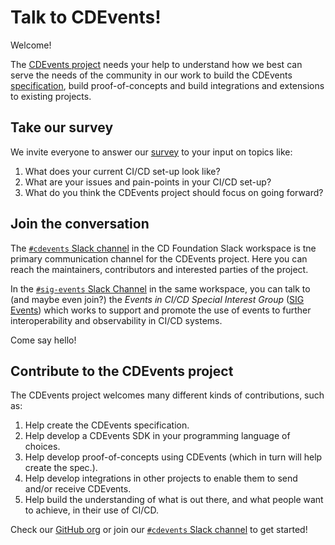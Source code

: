 # Talk to CDEvents!

Welcome!

The [CDEvents project](https://cdevents.dev) needs your help to understand how we best can serve the needs of the community in our work to build the CDEvents [specification](https://github.com/cdevents/spec), build proof-of-concepts and build integrations and extensions to existing projects.

## Take our survey

We invite everyone to answer our [survey](https://forms.gle/jBmzTtZFYMbN2wb57) to your input on topics like:

1. What does your current CI/CD set-up look like?
2. What are your issues and pain-points in your CI/CD set-up?
3. What do you think the CDEvents project should focus on going forward?

## Join the conversation

The [`#cdevents` Slack channel](https://cdeliveryfdn.slack.com/archives/C030SKZ0F4K) in the CD Foundation Slack workspace is tne primary communication channel for the CDEvents project. Here you can reach the maintainers, contributors and interested parties of the project.

In the [`#sig-events` Slack Channel]() in the same workspace, you can talk to (and maybe even join?) the _Events in CI/CD Special Interest Group_ ([SIG Events](https://github.com/cdfoundation/sig-events)) which works to support and promote the use of events to further interoperability and observability in CI/CD systems.

Come say hello!

## Contribute to the CDEvents project

The CDEvents project welcomes many different kinds of contributions, such as:

1. Help create the CDEvents specification.
2. Help develop a CDEvents SDK in your programming language of choices.
3. Help develop proof-of-concepts using CDEvents (which in turn will help create the spec.).
4. Help develop integrations in other projects to enable them to send and/or receive CDEvents.
5. Help build the understanding of what is out there, and what people want to achieve, in their use of CI/CD.

Check our [GitHub org](https://github.com/cdevents) or join our [`#cdevents` Slack channel](https://cdeliveryfdn.slack.com/archives/C030SKZ0F4K) to get started!
